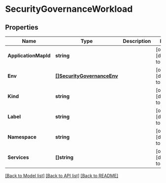 # SecurityGovernanceWorkload

## Properties
Name | Type | Description | Notes
------------ | ------------- | ------------- | -------------
**ApplicationMapId** | **string** |  | [optional] [default to null]
**Env** | [**[]SecurityGovernanceEnv**](security_governance.Env.md) |  | [optional] [default to null]
**Kind** | **string** |  | [optional] [default to null]
**Label** | **string** |  | [optional] [default to null]
**Namespace** | **string** |  | [optional] [default to null]
**Services** | **[]string** |  | [optional] [default to null]

[[Back to Model list]](../README.md#documentation-for-models) [[Back to API list]](../README.md#documentation-for-api-endpoints) [[Back to README]](../README.md)

